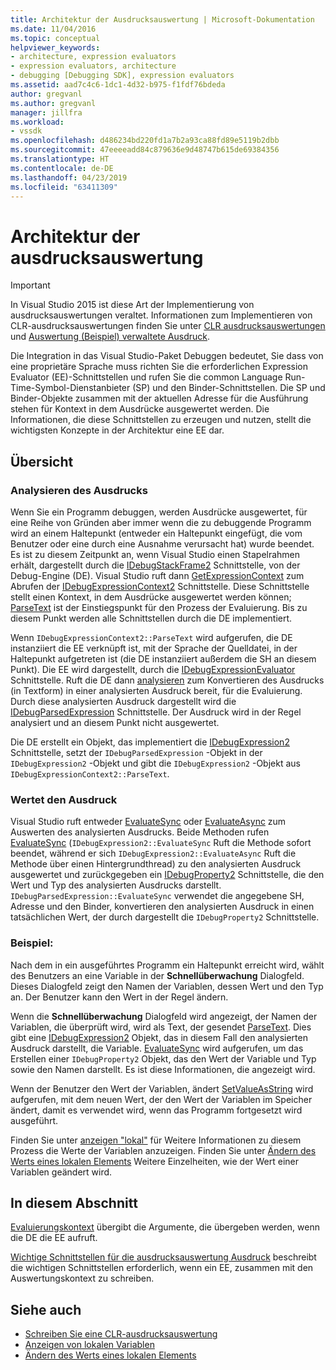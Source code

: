 ```yaml
---
title: Architektur der Ausdrucksauswertung | Microsoft-Dokumentation
ms.date: 11/04/2016
ms.topic: conceptual
helpviewer_keywords:
- architecture, expression evaluators
- expression evaluators, architecture
- debugging [Debugging SDK], expression evaluators
ms.assetid: aad7c4c6-1dc1-4d32-b975-f1fdf76bdeda
author: gregvanl
ms.author: gregvanl
manager: jillfra
ms.workload:
- vssdk
ms.openlocfilehash: d486234bd220fd1a7b2a93ca88fd89e5119b2dbb
ms.sourcegitcommit: 47eeeeadd84c879636e9d48747b615de69384356
ms.translationtype: HT
ms.contentlocale: de-DE
ms.lasthandoff: 04/23/2019
ms.locfileid: "63411309"
---
```

# <a name="expression-evaluator-architecture"></a>Architektur der ausdrucksauswertung
> [!IMPORTANT]
> In Visual Studio 2015 ist diese Art der Implementierung von ausdrucksauswertungen veraltet. Informationen zum Implementieren von CLR-ausdrucksauswertungen finden Sie unter [CLR ausdrucksauswertungen](https://github.com/Microsoft/ConcordExtensibilitySamples/wiki/CLR-Expression-Evaluators) und [Auswertung (Beispiel) verwaltete Ausdruck](https://github.com/Microsoft/ConcordExtensibilitySamples/wiki/Managed-Expression-Evaluator-Sample).

 Die Integration in das Visual Studio-Paket Debuggen bedeutet, Sie dass von eine proprietäre Sprache muss richten Sie die erforderlichen Expression Evaluator (EE)-Schnittstellen und rufen Sie die common Language Run-Time-Symbol-Dienstanbieter (SP) und den Binder-Schnittstellen. Die SP und Binder-Objekte zusammen mit der aktuellen Adresse für die Ausführung stehen für Kontext in dem Ausdrücke ausgewertet werden. Die Informationen, die diese Schnittstellen zu erzeugen und nutzen, stellt die wichtigsten Konzepte in der Architektur eine EE dar.

## <a name="overview"></a>Übersicht

### <a name="parse-the-expression"></a>Analysieren des Ausdrucks
 Wenn Sie ein Programm debuggen, werden Ausdrücke ausgewertet, für eine Reihe von Gründen aber immer wenn die zu debuggende Programm wird an einem Haltepunkt (entweder ein Haltepunkt eingefügt, die vom Benutzer oder eine durch eine Ausnahme verursacht hat) wurde beendet. Es ist zu diesem Zeitpunkt an, wenn Visual Studio einen Stapelrahmen erhält, dargestellt durch die [IDebugStackFrame2](../../extensibility/debugger/reference/idebugstackframe2.md) Schnittstelle, von der Debug-Engine (DE). Visual Studio ruft dann [GetExpressionContext](../../extensibility/debugger/reference/idebugstackframe2-getexpressioncontext.md) zum Abrufen der [IDebugExpressionContext2](../../extensibility/debugger/reference/idebugexpressioncontext2.md) Schnittstelle. Diese Schnittstelle stellt einen Kontext, in dem Ausdrücke ausgewertet werden können; [ParseText](../../extensibility/debugger/reference/idebugexpressioncontext2-parsetext.md) ist der Einstiegspunkt für den Prozess der Evaluierung. Bis zu diesem Punkt werden alle Schnittstellen durch die DE implementiert.

 Wenn `IDebugExpressionContext2::ParseText` wird aufgerufen, die DE instanziiert die EE verknüpft ist, mit der Sprache der Quelldatei, in der Haltepunkt aufgetreten ist (die DE instanziiert außerdem die SH an diesem Punkt). Die EE wird dargestellt, durch die [IDebugExpressionEvaluator](../../extensibility/debugger/reference/idebugexpressionevaluator.md) Schnittstelle. Ruft die DE dann [analysieren](../../extensibility/debugger/reference/idebugexpressionevaluator-parse.md) zum Konvertieren des Ausdrucks (in Textform) in einer analysierten Ausdruck bereit, für die Evaluierung. Durch diese analysierten Ausdruck dargestellt wird die [IDebugParsedExpression](../../extensibility/debugger/reference/idebugparsedexpression.md) Schnittstelle. Der Ausdruck wird in der Regel analysiert und an diesem Punkt nicht ausgewertet.

 Die DE erstellt ein Objekt, das implementiert die [IDebugExpression2](../../extensibility/debugger/reference/idebugexpression2.md) Schnittstelle, setzt der `IDebugParsedExpression` -Objekt in der `IDebugExpression2` -Objekt und gibt die `IDebugExpression2` -Objekt aus `IDebugExpressionContext2::ParseText`.

### <a name="evaluate-the-expression"></a>Wertet den Ausdruck
 Visual Studio ruft entweder [EvaluateSync](../../extensibility/debugger/reference/idebugexpression2-evaluatesync.md) oder [EvaluateAsync](../../extensibility/debugger/reference/idebugexpression2-evaluateasync.md) zum Auswerten des analysierten Ausdrucks. Beide Methoden rufen [EvaluateSync](../../extensibility/debugger/reference/idebugparsedexpression-evaluatesync.md) (`IDebugExpression2::EvaluateSync` Ruft die Methode sofort beendet, während er sich `IDebugExpression2::EvaluateAsync` Ruft die Methode über einen Hintergrundthread) zu den analysierten Ausdruck ausgewertet und zurückgegeben ein [ IDebugProperty2](../../extensibility/debugger/reference/idebugproperty2.md) Schnittstelle, die den Wert und Typ des analysierten Ausdrucks darstellt. `IDebugParsedExpression::EvaluateSync` verwendet die angegebene SH, Adresse und den Binder, konvertieren den analysierten Ausdruck in einen tatsächlichen Wert, der durch dargestellt die `IDebugProperty2` Schnittstelle.

### <a name="for-example"></a>Beispiel:
 Nach dem in ein ausgeführtes Programm ein Haltepunkt erreicht wird, wählt des Benutzers an eine Variable in der **Schnellüberwachung** Dialogfeld. Dieses Dialogfeld zeigt den Namen der Variablen, dessen Wert und den Typ an. Der Benutzer kann den Wert in der Regel ändern.

 Wenn die **Schnellüberwachung** Dialogfeld wird angezeigt, der Namen der Variablen, die überprüft wird, wird als Text, der gesendet [ParseText](../../extensibility/debugger/reference/idebugexpressioncontext2-parsetext.md). Dies gibt eine [IDebugExpression2](../../extensibility/debugger/reference/idebugexpression2.md) Objekt, das in diesem Fall den analysierten Ausdruck darstellt, die Variable. [EvaluateSync](../../extensibility/debugger/reference/idebugexpression2-evaluatesync.md) wird aufgerufen, um das Erstellen einer `IDebugProperty2` Objekt, das den Wert der Variable und Typ sowie den Namen darstellt. Es ist diese Informationen, die angezeigt wird.

 Wenn der Benutzer den Wert der Variablen, ändert [SetValueAsString](../../extensibility/debugger/reference/idebugproperty2-setvalueasstring.md) wird aufgerufen, mit dem neuen Wert, der den Wert der Variablen im Speicher ändert, damit es verwendet wird, wenn das Programm fortgesetzt wird ausgeführt.

 Finden Sie unter [anzeigen "lokal"](../../extensibility/debugger/displaying-locals.md) für Weitere Informationen zu diesem Prozess die Werte der Variablen anzuzeigen. Finden Sie unter [Ändern des Werts eines lokalen Elements](../../extensibility/debugger/changing-the-value-of-a-local.md) Weitere Einzelheiten, wie der Wert einer Variablen geändert wird.

## <a name="in-this-section"></a>In diesem Abschnitt
 [Evaluierungskontext](../../extensibility/debugger/evaluation-context.md) übergibt die Argumente, die übergeben werden, wenn die DE die EE aufruft.

 [Wichtige Schnittstellen für die ausdrucksauswertung Ausdruck](../../extensibility/debugger/key-expression-evaluator-interfaces.md) beschreibt die wichtigen Schnittstellen erforderlich, wenn ein EE, zusammen mit den Auswertungskontext zu schreiben.

## <a name="see-also"></a>Siehe auch
- [Schreiben Sie eine CLR-ausdrucksauswertung](../../extensibility/debugger/writing-a-common-language-runtime-expression-evaluator.md)
- [Anzeigen von lokalen Variablen](../../extensibility/debugger/displaying-locals.md)
- [Ändern des Werts eines lokalen Elements](../../extensibility/debugger/changing-the-value-of-a-local.md)